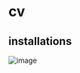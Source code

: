 # cv

## installations
![image](https://user-images.githubusercontent.com/132160905/236556230-d09983d1-3baa-41f8-a761-820603cf2035.png)
